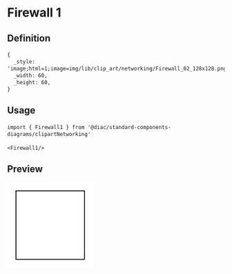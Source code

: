 # Firewall 1

## Definition

```
{
  _style: 'image;html=1;image=img/lib/clip_art/networking/Firewall_02_128x128.pngstrokeColor=none;',
  _width: 60,
  _height: 60,
}
```

## Usage

```
import { Firewall1 } from '@diac/standard-components-diagrams/clipartNetworking'

<Firewall1/>
```

## Preview

<img src="./firewall-1.png" width="200"/>
